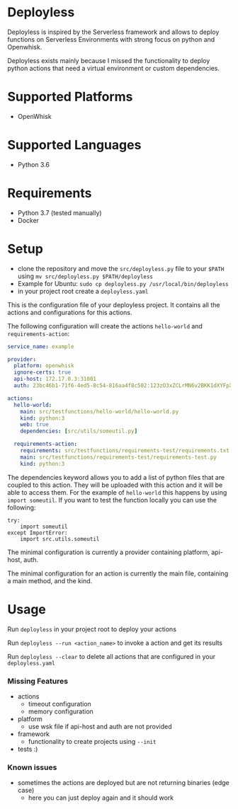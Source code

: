 # Deployless
Deployless is inspired by the Serverless framework and allows to deploy functions on Serverless Environments with strong focus on python and Openwhisk.

Deployless exists mainly because I missed the functionality to deploy python actions that need a virtual environment or custom dependencies.

# Supported Platforms
- OpenWhisk

# Supported Languages
- Python 3.6

# Requirements 
- Python 3.7 (tested manually)
- Docker

# Setup
- clone the repository and move the `src/deployless.py` file to your `$PATH` using `mv src/deployless.py $PATH/deployless`
- Example for Ubuntu: `sudo cp deployless.py /usr/local/bin/deployless`
- in your project root create a `deployless.yaml` 

This is the configuration file of your deployless project. 
It contains all the actions and configurations for this actions.

The following configuration will create the actions `hello-world` and `requirements-action`:
```yaml
service_name: example

provider:
  platform: openwhisk
  ignore-certs: true
  api-host: 172.17.0.3:31001
  auth: 23bc46b1-71f6-4ed5-8c54-816aa4f8c502:123zO3xZCLrMN6v2BKK1dXYFpXlPkccOFqm12CdAsMgRU4VrNZ9lyGVCGuMDGIwP

actions:
  hello-world:
    main: src/testfunctions/hello-world/hello-world.py
    kind: python:3
    web: true
    dependencies: [src/utils/someutil.py]

  requirements-action:
    requirements: src/testfunctions/requirements-test/requirements.txt
    main: src/testfunctions/requirements-test/requirements-test.py
    kind: python:3
```
The dependencies keyword allows you to add a list of python files that are coupled to this action. They will be uploaded with this action and it will be able to access them. For the example of `hello-world` this happens by using `import someutil`.
If you want to test the function locally you can use the following:

```
try:
    import someutil
except ImportError:
    import src.utils.someutil
```

The minimal configuration is currently a provider containing platform, api-host, auth.

The minimal configuration for an action is currently the main file, containing a main method, and the kind.

# Usage
Run `deployless` in your project root to deploy your actions

Run `deployless --run <action_name>` to invoke a action and get its results

Run `deployless --clear` to delete all actions that are configured in your `deployless.yaml` 

### Missing Features
- actions
    - timeout configuration
    - memory configuration
- platform
    - use wsk file if api-host and auth are not provided
- framework
    - functionality to create projects using `--init`
- tests :) 

### Known issues
- sometimes the actions are deployed but are not returning binaries (edge case)
    - here you can just deploy again and it should work 